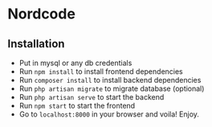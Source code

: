 <h1>Nordcode</h1>
<h2>Installation</h2>
<ul>
    <li>Put in mysql or any db credentials</li>
    <li>Run <code>npm install</code> to install frontend dependencies</li>
    <li>Run <code>composer install</code> to install backend dependencies</li>
    <li>Run <code>php artisan migrate</code> to migrate database (optional)</li>
    <li>Run <code>php artisan serve</code> to start the backend</li>
    <li>Run <code>npm start</code> to start the frontend</li>
    <li>Go to <code>localhost:8000</code> in your browser and voila! Enjoy.</li>
</ul>
